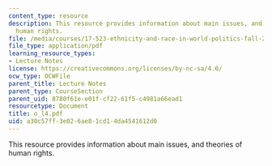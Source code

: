 ```yaml
---
content_type: resource
description: This resource provides information about main issues, and theories of
  human rights.
file: /media/courses/17-523-ethnicity-and-race-in-world-politics-fall-2005/a30c57ff3e026ae81cd14da4541612d0_o_l4.pdf
file_type: application/pdf
learning_resource_types:
- Lecture Notes
license: https://creativecommons.org/licenses/by-nc-sa/4.0/
ocw_type: OCWFile
parent_title: Lecture Notes
parent_type: CourseSection
parent_uid: 8780f61e-e01f-cf22-61f5-c4981a66ead1
resourcetype: Document
title: o_l4.pdf
uid: a30c57ff-3e02-6ae8-1cd1-4da4541612d0
---
```

This resource provides information about main issues, and theories of human rights.